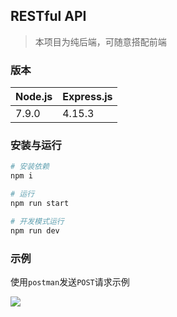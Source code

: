 ## RESTful API

> 本项目为纯后端，可随意搭配前端

### 版本
|Node.js|Express.js|
|--|--|
|7.9.0|4.15.3|

### 安装与运行
```bash
# 安装依赖
npm i

# 运行
npm run start

# 开发模式运行
npm run dev
```

### 示例

使用`postman`发送`POST`请求示例

![](https://wscj.github.io/files/postman1.jpg)
